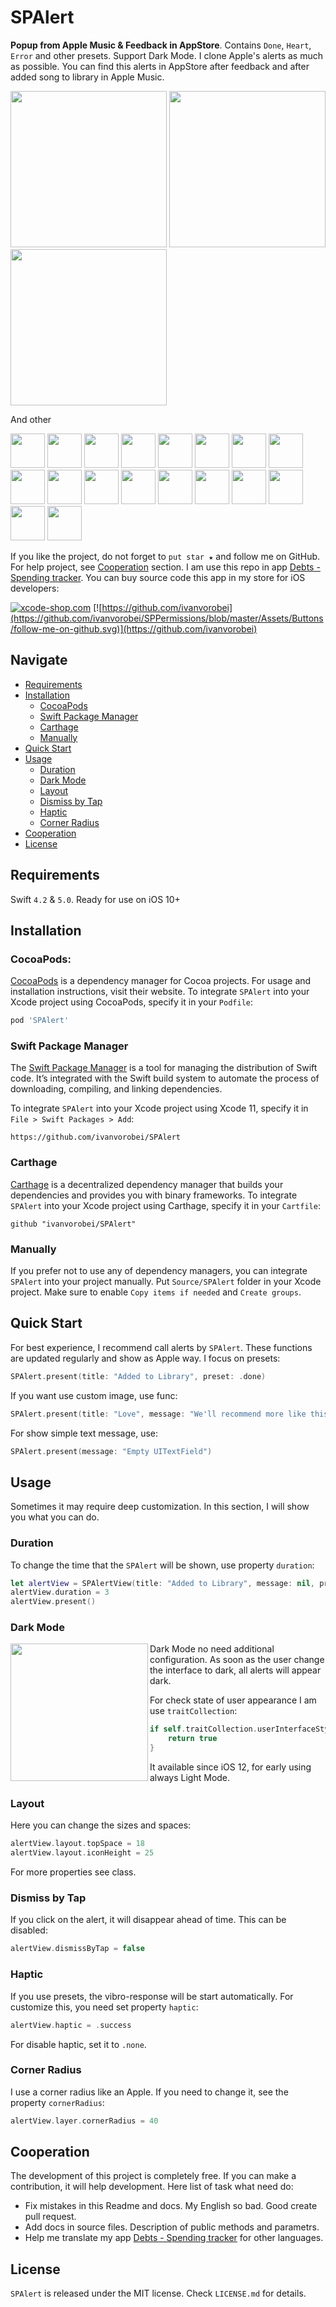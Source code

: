 # SPAlert

**Popup from Apple Music & Feedback in AppStore**. Contains `Done`, `Heart`, `Error` and other presets. Support Dark Mode. I clone Apple's alerts as much as possible. You can find this alerts in AppStore after feedback and after added song to library in Apple Music.

<p float="left">
    <img src="https://github.com/ivanvorobei/SPAlert/blob/master/Assets/Readme/Preview%20-%20Done.gif" width="250">
    <img src="https://github.com/ivanvorobei/SPAlert/blob/master/Assets/Readme/Preview%20-%20Heart.gif" width="250">
    <img src="https://github.com/ivanvorobei/SPAlert/blob/master/Assets/Readme/Preview%20-%20Message.gif" width="250">
</p>

And other

<p float="left">
    <img src="https://github.com/ivanvorobei/SPAlert/blob/master/Assets/Readme/Miniature%20-%20Doc.svg" width="55">
    <img src="https://github.com/ivanvorobei/SPAlert/blob/master/Assets/Readme/Miniature%20-%20Bookmark.svg" width="55">
    <img src="https://github.com/ivanvorobei/SPAlert/blob/master/Assets/Readme/Miniature%20-%20Moon.svg" width="55">
    <img src="https://github.com/ivanvorobei/SPAlert/blob/master/Assets/Readme/Miniature%20-%20Star.svg" width="55">
    <img src="https://github.com/ivanvorobei/SPAlert/blob/master/Assets/Readme/Miniature%20-%20Flag.svg" width="55">
    <img src="https://github.com/ivanvorobei/SPAlert/blob/master/Assets/Readme/Miniature%20-%20Exclamation.svg" width="55">
    <img src="https://github.com/ivanvorobei/SPAlert/blob/master/Assets/Readme/Miniature%20-%20Question.svg" width="55">
    <img src="https://github.com/ivanvorobei/SPAlert/blob/master/Assets/Readme/Miniature%20-%20Message.svg" width="55">
    <img src="https://github.com/ivanvorobei/SPAlert/blob/master/Assets/Readme/Miniature%20-%20Bolt.svg" width="55">
    <img src="https://github.com/ivanvorobei/SPAlert/blob/master/Assets/Readme/Miniature%20-%20Eject.svg" width="55">
    <img src="https://github.com/ivanvorobei/SPAlert/blob/master/Assets/Readme/Miniature%20-%20Card.svg" width="55">
    <img src="https://github.com/ivanvorobei/SPAlert/blob/master/Assets/Readme/Miniature%20-%20Like.svg" width="55">
    <img src="https://github.com/ivanvorobei/SPAlert/blob/master/Assets/Readme/Miniature%20-%20Rotate.svg" width="55">
    <img src="https://github.com/ivanvorobei/SPAlert/blob/master/Assets/Readme/Miniature%20-%20Magic.svg" width="55">
    <img src="https://github.com/ivanvorobei/SPAlert/blob/master/Assets/Readme/Miniature%20-%20Add.svg" width="55">
    <img src="https://github.com/ivanvorobei/SPAlert/blob/master/Assets/Readme/Miniature%20-%20Error.svg" width="55">
    <img src="https://github.com/ivanvorobei/SPAlert/blob/master/Assets/Readme/Miniature%20-%20Shuffle.svg" width="55">
    <img src="https://github.com/ivanvorobei/SPAlert/blob/master/Assets/Readme/Miniature%20-%20Repeat.svg" width="55">
</p>

If you like the project, do not forget to `put star ★` and follow me on GitHub. For help project, see [Сooperation](#сooperation) section.
I am use this repo in app [Debts - Spending tracker](https://itunes.apple.com/app/id1446635818). You can buy source code this app in my store for iOS developers:

[![xcode-shop.com](https://github.com/ivanvorobei/SPPermissions/blob/master/Assets/Buttons/xcode-shop.svg)](https://xcode-shop.com)
[![https://github.com/ivanvorobei](https://github.com/ivanvorobei/SPPermissions/blob/master/Assets/Buttons/follow-me-on-github.svg)](https://github.com/ivanvorobei)

## Navigate

- [Requirements](#requirements)
- [Installation](#installation)
    - [CocoaPods](#cocoapods)
    - [Swift Package Manager](#swift-package-manager)
    - [Carthage](#carthage)
    - [Manually](#manually)
- [Quick Start](#quick-start)
- [Usage](#usage)
    - [Duration](#duration)
    - [Dark Mode](#dark-mode)
    - [Layout](#layout)
    - [Dismiss by Tap](#dismiss-by-tap)
    - [Haptic](#haptic)   
    - [Corner Radius](#corner-radius)
- [Сooperation](#сooperation)
- [License](#license)

## Requirements

Swift `4.2` & `5.0`. Ready for use on iOS 10+

## Installation

### CocoaPods:

[CocoaPods](https://cocoapods.org) is a dependency manager for Cocoa projects. For usage and installation instructions, visit their website. To integrate `SPAlert` into your Xcode project using CocoaPods, specify it in your `Podfile`:

```ruby
pod 'SPAlert'
```

### Swift Package Manager

The [Swift Package Manager](https://swift.org/package-manager/) is a tool for managing the distribution of Swift code. It’s integrated with the Swift build system to automate the process of downloading, compiling, and linking dependencies.

To integrate `SPAlert` into your Xcode project using Xcode 11, specify it in `File > Swift Packages > Add`:

```ogdl
https://github.com/ivanvorobei/SPAlert
```

### Carthage

[Carthage](https://github.com/Carthage/Carthage) is a decentralized dependency manager that builds your dependencies and provides you with binary frameworks. To integrate `SPAlert` into your Xcode project using Carthage, specify it in your `Cartfile`:

```ogdl
github "ivanvorobei/SPAlert"
```

### Manually

If you prefer not to use any of dependency managers, you can integrate `SPAlert` into your project manually. Put `Source/SPAlert` folder in your Xcode project. Make sure to enable `Copy items if needed` and `Create groups`.

## Quick Start

For best experience, I recommend call alerts by `SPAlert`. These functions are updated regularly and show as Apple way. I focus on presets: 

```swift
SPAlert.present(title: "Added to Library", preset: .done)
```

If you want use custom image, use func:

```swift 
SPAlert.present(title: "Love", message: "We'll recommend more like this in For You", image: UIImage(named: "Heart")!)
```

For show simple text message, use:

```swift 
SPAlert.present(message: "Empty UITextField")
```

## Usage

Sometimes it may require deep customization. In this section, I will show you what you can do.

### Duration

To change the time that the `SPAlert` will be shown, use property `duration`:

```swift 
let alertView = SPAlertView(title: "Added to Library", message: nil, preset: SPAlertPreset.done)
alertView.duration = 3
alertView.present()
```

### Dark Mode

<img align="left" src="https://github.com/ivanvorobei/SPAlert/blob/master/Assets/Readme/Preview%20-%20DarkMode.jpg" width="220">

Dark Mode no need additional configuration. As soon as the user change the interface to dark, all alerts will appear dark.

For check state of user appearance I am use `traitCollection`:

```swift
if self.traitCollection.userInterfaceStyle == .dark {
    return true
}
```

It available since iOS 12, for early using always Light Mode. 

### Layout

Here you can change the sizes and spaces:

```swift
alertView.layout.topSpace = 18
alertView.layout.iconHeight = 25
```

For more properties see class.

### Dismiss by Tap

If you click on the alert, it will disappear ahead of time. This can be disabled:

```swift
alertView.dismissByTap = false
```

### Haptic

If you use presets, the vibro-response will be start automatically. For customize this, you need set property `haptic`:

```swift
alertView.haptic = .success
```

For disable haptic, set it to `.none`.

### Corner Radius

I use a corner radius like an Apple. If you need to change it, see the property `cornerRadius`: 

```swift
alertView.layer.cornerRadius = 40
```

## Сooperation

The development of this project is completely free. If you can make a contribution, it will help development. Here list of task what need do:

- Fix mistakes in this Readme and docs. My English so bad. Good create pull request.
- Add docs in source files. Description of public methods and parametrs. 
- Help me translate my app [Debts - Spending tracker](https://itunes.apple.com/app/id1446635818) for other languages. 

## License

`SPAlert` is released under the MIT license. Check `LICENSE.md` for details.
